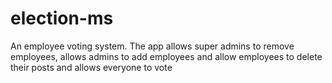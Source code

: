 # election-ms
An employee voting system. The app allows super admins to remove employees, allows admins to add employees and allow employees to delete their posts and allows everyone to  vote
